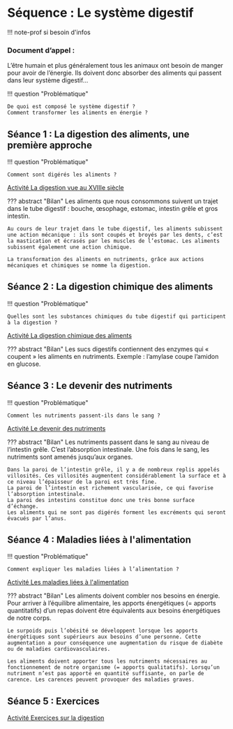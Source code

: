 # Séquence : Le système digestif

!!! note-prof
    si besoin d'infos


### Document d’appel :

L’être humain et plus généralement tous les animaux ont besoin de manger pour avoir de l’énergie. Ils doivent donc absorber des aliments qui passent dans leur système digestif…

!!! question "Problématique"

    De quoi est composé le système digestif ? 
    Comment transformer les aliments en énergie ? 


    


## Séance 1 : La digestion des aliments, une première approche


!!! question "Problématique"

    Comment sont digérés les aliments ?


[Activité La digestion vue au XVIIIe siècle](../etudeDigestion)




??? abstract "Bilan"
    Les aliments que nous consommons suivent un trajet dans le tube digestif : bouche, œsophage, estomac, intestin grêle et gros intestin.
    
    Au cours de leur trajet dans le tube digestif, les aliments subissent une action mécanique : ils sont coupés et broyés par les dents, c’est la mastication et écrasés par les muscles de l’estomac. Les aliments subissent également une action chimique.
    
    La transformation des aliments en nutriments, grâce aux actions mécaniques et chimiques se nomme la digestion.



## Séance 2 : La digestion chimique des aliments


!!! question "Problématique"

    Quelles sont les substances chimiques du tube digestif qui participent à la digestion ?

    
[Activité La digestion chimique des aliments](../digestionChimique)




??? abstract "Bilan"
    Les sucs digestifs contiennent des enzymes qui « coupent » les aliments en nutriments. 
    Exemple : l’amylase coupe l’amidon en glucose.


## Séance 3 : Le devenir des nutriments


!!! question "Problématique"

    Comment les nutriments passent-ils dans le sang ?


    
[Activité Le devenir des nutriments](../absorptionIntestinale)




??? abstract "Bilan"
    Les nutriments passent dans le sang au niveau de l’intestin grêle. C’est l’absorption intestinale. Une fois dans le sang, les nutriments sont amenés jusqu’aux organes.

    Dans la paroi de l’intestin grêle, il y a de nombreux replis appelés villosités. Ces villosités augmentent considérablement la surface et à ce niveau l’épaisseur de la paroi est très fine.
    La paroi de l’intestin est richement vascularisée, ce qui favorise l’absorption intestinale.
    La paroi des intestins constitue donc une très bonne surface d’échange.
    Les aliments qui ne sont pas digérés forment les excréments qui seront évacués par l’anus.

## Séance 4 : Maladies liées à l'alimentation


!!! question "Problématique"

    Comment expliquer les maladies liées à l’alimentation ?

    
[Activité Les maladies liées à l'alimentation](../actionContreFaim)




??? abstract "Bilan"
    Les aliments doivent combler nos besoins en énergie. Pour arriver à l’équilibre alimentaire, les apports énergétiques (= apports quantitatifs) d’un repas doivent être équivalents aux besoins énergétiques de notre corps.

    Le surpoids puis l’obésité se développent lorsque les apports énergétiques sont supérieurs aux besoins d’une personne. Cette augmentation a pour conséquence une augmentation du risque de diabète ou de maladies cardiovasculaires.

    Les aliments doivent apporter tous les nutriments nécessaires au fonctionnement de notre organisme (= apports qualitatifs). Lorsqu’un nutriment n’est pas apporté en quantité suffisante, on parle de carence. Les carences peuvent provoquer des maladies graves.



<div style="break-inside: avoid;"></div>

## Séance 5 : Exercices

[Activité Exercices sur la digestion](../exercicesDigestion)
